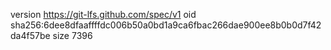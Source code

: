 version https://git-lfs.github.com/spec/v1
oid sha256:6dee8dfaaffffdc006b50a0bd1a9ca6fbac266dae900ee8b0b0d7f42da4f57be
size 7396
